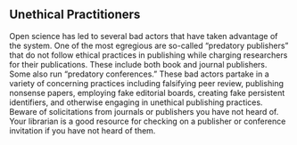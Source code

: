 ## Unethical Practitioners

Open science has led to several bad actors that have taken advantage of the system.
One of the most egregious are so-called “predatory publishers” that do not follow ethical practices in publishing while charging researchers for their publications.
These include both book and journal publishers.
Some also run “predatory conferences.”
These bad actors partake in a variety of concerning practices including falsifying peer review, publishing nonsense papers, employing fake editorial boards, creating fake persistent identifiers, and otherwise engaging in unethical publishing practices.
Beware of solicitations from journals or publishers you have not heard of.
Your librarian is a good resource for checking on a publisher or conference invitation if you have not heard of them. 
